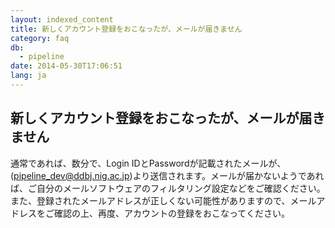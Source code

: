 ```yaml
---
layout: indexed_content
title: 新しくアカウント登録をおこなったが、メールが届きません
category: faq
db:
  - pipeline
date: 2014-05-30T17:06:51
lang: ja
---
```


## 新しくアカウント登録をおこなったが、メールが届きません

通常であれば、数分で、Login IDとPasswordが記載されたメールが、(pipeline_dev@ddbj.nig.ac.jp)より送信されます。メールが届かないようであれば、ご自分のメールソフトウェアのフィルタリング設定などをご確認ください。また、登録されたメールアドレスが正しくない可能性がありますので、メールアドレスをご確認の上、再度、アカウントの登録をおこなってください。